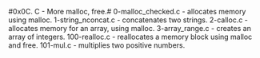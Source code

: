 #0x0C. C - More malloc, free.#
0-malloc_checked.c -  allocates memory using malloc.
1-string_nconcat.c -  concatenates two strings.
2-calloc.c - allocates memory for an array, using malloc.
3-array_range.c - creates an array of integers.
100-realloc.c - reallocates a memory block using malloc and free.
101-mul.c - multiplies two positive numbers.
